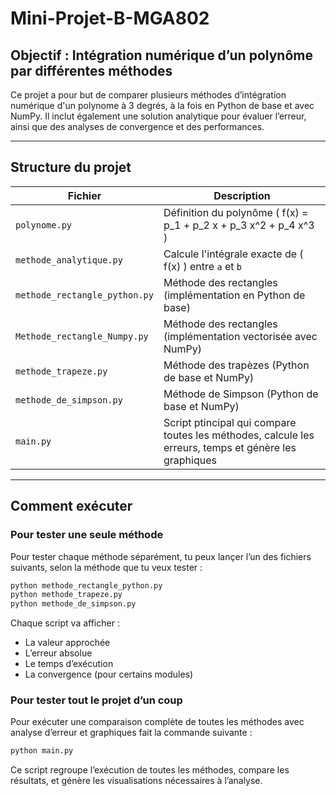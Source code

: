 # Mini-Projet-B-MGA802

## Objectif : Intégration numérique d’un polynôme par différentes méthodes

Ce projet a pour but de comparer plusieurs méthodes d’intégration numérique d'un polynome à 3 degrés, à la fois en Python de base et avec NumPy. Il inclut également une solution analytique pour évaluer l’erreur, ainsi que des analyses de convergence et des performances.

---

## Structure du projet

| Fichier                         | Description |
|--------------------------------|-------------|
| `polynome.py`                  | Définition du polynôme \( f(x) = p_1 + p_2 x + p_3 x^2 + p_4 x^3 \) |
| `methode_analytique.py`        | Calcule l'intégrale exacte de \( f(x) \) entre `a` et `b` |
| `methode_rectangle_python.py`  | Méthode des rectangles (implémentation en Python de base) |
| `Methode_rectangle_Numpy.py`   | Méthode des rectangles (implémentation vectorisée avec NumPy) |
| `methode_trapeze.py`           | Méthode des trapèzes (Python de base et NumPy) |
| `methode_de_simpson.py`        | Méthode de Simpson (Python de base et NumPy) |
| `main.py`                      | Script ptincipal qui compare toutes les méthodes, calcule les erreurs, temps et génère les graphiques |

---

## Comment exécuter

### Pour tester **une seule méthode**
Pour tester chaque méthode séparément, tu peux lançer l’un des fichiers suivants, selon la méthode que tu veux tester :

```bash
python methode_rectangle_python.py
python methode_trapeze.py
python methode_de_simpson.py
```

Chaque script va afficher :

- La valeur approchée
- L’erreur absolue
- Le temps d’exécution
- La convergence (pour certains modules)

### Pour tester **tout le projet d’un coup**
Pour exécuter une comparaison complète de toutes les méthodes avec analyse d’erreur et graphiques fait la commande suivante :

```bash
python main.py
```

Ce script regroupe l’exécution de toutes les méthodes, compare les résultats, et génère les visualisations nécessaires à l’analyse.


